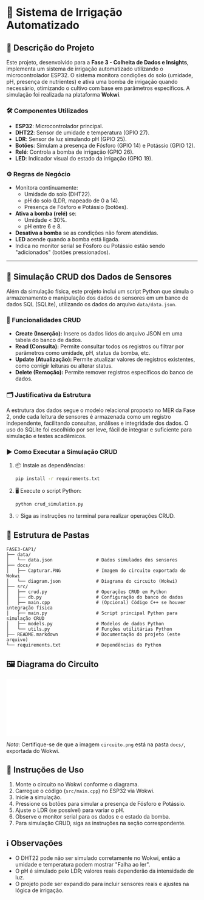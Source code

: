 # 🌱 Sistema de Irrigação Automatizado

## 📝 Descrição do Projeto
Este projeto, desenvolvido para a **Fase 3 - Colheita de Dados e Insights**, implementa um sistema de irrigação automatizado utilizando o microcontrolador ESP32. O sistema monitora condições do solo (umidade, pH, presença de nutrientes) e ativa uma bomba de irrigação quando necessário, otimizando o cultivo com base em parâmetros específicos. A simulação foi realizada na plataforma **Wokwi**.

### 🛠️ Componentes Utilizados
- **ESP32**: Microcontrolador principal.
- **DHT22**: Sensor de umidade e temperatura (GPIO 27).
- **LDR**: Sensor de luz simulando pH (GPIO 25).
- **Botões**: Simulam a presença de Fósforo (GPIO 14) e Potássio (GPIO 12).
- **Relé**: Controla a bomba de irrigação (GPIO 26).
- **LED**: Indicador visual do estado da irrigação (GPIO 19).

### ⚙️ Regras de Negócio
- Monitora continuamente:
  - Umidade do solo (DHT22).
  - pH do solo (LDR, mapeado de 0 a 14).
  - Presença de Fósforo e Potássio (botões).
- **Ativa a bomba (relé)** se:
  - Umidade < 30%.
  - pH entre 6 e 8.
- **Desativa a bomba** se as condições não forem atendidas.
- **LED** acende quando a bomba está ligada.
- Indica no monitor serial se Fósforo ou Potássio estão sendo "adicionados" (botões pressionados).

---

## 💾 Simulação CRUD dos Dados de Sensores

Além da simulação física, este projeto inclui um script Python que simula o armazenamento e manipulação dos dados de sensores em um banco de dados SQL (SQLite), utilizando os dados do arquivo `data/data.json`.

### 🔄 Funcionalidades CRUD

- **Create (Inserção):** Insere os dados lidos do arquivo JSON em uma tabela do banco de dados.
- **Read (Consulta):** Permite consultar todos os registros ou filtrar por parâmetros como umidade, pH, status da bomba, etc.
- **Update (Atualização):** Permite atualizar valores de registros existentes, como corrigir leituras ou alterar status.
- **Delete (Remoção):** Permite remover registros específicos do banco de dados.

### 🗂️ Justificativa da Estrutura

A estrutura dos dados segue o modelo relacional proposto no MER da Fase 2, onde cada leitura de sensores é armazenada como um registro independente, facilitando consultas, análises e integridade dos dados. O uso do SQLite foi escolhido por ser leve, fácil de integrar e suficiente para simulação e testes acadêmicos.

### ▶️ Como Executar a Simulação CRUD

1. 📦 Instale as dependências:
   ```bash
   pip install -r requirements.txt
   ```
2. 🖥️ Execute o script Python:
   ```bash
   python crud_simulation.py
   ```
3. 💡 Siga as instruções no terminal para realizar operações CRUD.

## 📁 Estrutura de Pastas
```
FASE3-CAP1/
├── data/
│   └── data.json                # Dados simulados dos sensores
├── docs/
│   ├── Capturar.PNG             # Imagem do circuito exportada do Wokwi
│   └── diagram.json             # Diagrama do circuito (Wokwi)
├── src/
│   ├── crud.py                  # Operações CRUD em Python
│   ├── db.py                    # Configuração do banco de dados
│   ├── main.cpp                 # (Opcional) Código C++ se houver integração física
│   ├── main.py                  # Script principal Python para simulação CRUD
│   ├── models.py                # Modelos de dados Python
│   └── utils.py                 # Funções utilitárias Python
├── README.markdown              # Documentação do projeto (este arquivo)
└── requirements.txt             # Dependências do Python
```

## 🖼️ Diagrama do Circuito
![Diagrama do Circuito](docs/diagram.json)

*Nota*: Certifique-se de que a imagem `circuito.png` está na pasta `docs/`, exportada do Wokwi.

## 🚀 Instruções de Uso
1. Monte o circuito no Wokwi conforme o diagrama.
2. Carregue o código (`src/main.cpp`) no ESP32 via Wokwi.
3. Inicie a simulação.
4. Pressione os botões para simular a presença de Fósforo e Potássio.
5. Ajuste o LDR (se possível) para variar o pH.
6. Observe o monitor serial para os dados e o estado da bomba.
7. Para simulação CRUD, siga as instruções na seção correspondente.

## ℹ️ Observações
- O DHT22 pode não ser simulado corretamente no Wokwi, então a umidade e temperatura podem mostrar "Falha ao ler".
- O pH é simulado pelo LDR; valores reais dependerão da intensidade de luz.
- O projeto pode ser expandido para incluir sensores reais e ajustes na lógica de irrigação.